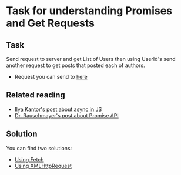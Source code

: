 # Task for understanding Promises and Get Requests

## Task

Send request to server and get List of Users then using UserId's send another request to get posts that posted each of authors.

- Request you can send to [here](http://jsonplaceholder.typicode.com/users)

## Related reading

- [Ilya Kantor's post about async in JS](https://javascript.info/async)
- [Dr. Rauschmayer's post about Promise API](http://2ality.com/2014/10/es6-promises-api.html)

## Solution

You can find two solutions:

- [Using Fetch](src/fetch.js)
- [Using XMLHttpRequest](src/XMLHttp.js)
